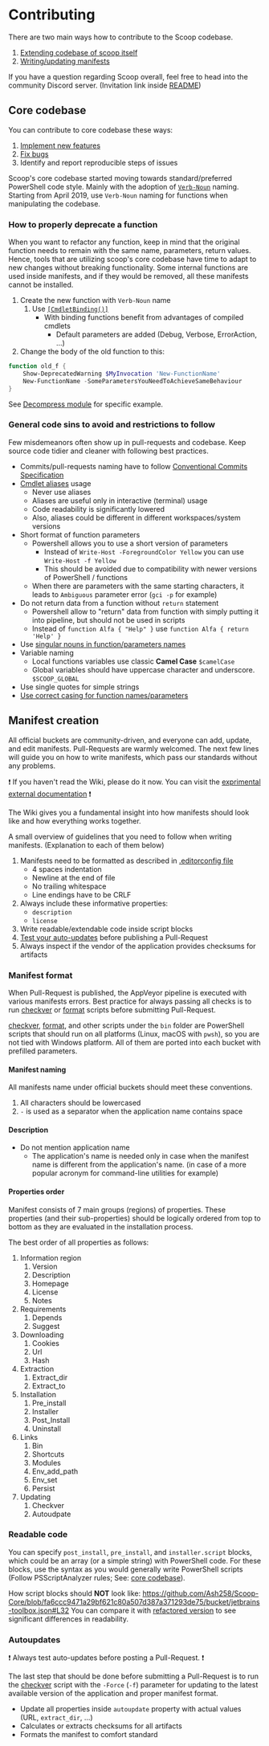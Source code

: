 # Contributing

There are two main ways how to contribute to the Scoop codebase.

1. [Extending codebase of scoop itself](#core-codebase)
1. [Writing/updating manifests](#manifest-creation)

If you have a question regarding Scoop overall, feel free to head into the community Discord server. (Invitation link inside [README][README])

## Core codebase

You can contribute to core codebase these ways:

1. [Implement new features](https://github.com/Ash258/Scoop-Core/issues?q=is%3Aissue+is%3Aopen+sort%3Aupdated-desc+label%3Aenhancement)
1. [Fix bugs](https://github.com/Ash258/Scoop-Core/issues?q=is%3Aissue+is%3Aopen+sort%3Aupdated-desc+label%3Abug)
1. Identify and report reproducible steps of issues

Scoop's core codebase started moving towards standard/preferred PowerShell code style.
Mainly with the adoption of [`Verb-Noun`][approved-verbs] naming.
Starting from April 2019, use `Verb-Noun` naming for functions when manipulating the codebase.

### How to properly deprecate a function

When you want to refactor any function, keep in mind that the original function needs to remain with the same name, parameters, return values. Hence, tools that are utilizing scoop's core codebase have time to adapt to new changes without breaking functionality.
Some internal functions are used inside manifests, and if they would be removed, all these manifests cannot be installed.

1. Create the new function with `Verb-Noun` name
    1. Use [`[CmdletBinding()]`](https://docs.microsoft.com/en-us/powershell/module/microsoft.powershell.core/about/about_functions_cmdletbindingattribute?view=powershell-6)
        - With binding functions benefit from advantages of compiled cmdlets
            - Default parameters are added (Debug, Verbose, ErrorAction, ...)
1. Change the body of the old function to this:

```powershell
function old_f {
    Show-DeprecatedWarning $MyInvocation 'New-FunctionName'
    New-FunctionName -SomeParametersYouNeedToAchieveSameBehaviour
}
```

See [Decompress module](https://github.com/Ash258/Scoop-Core/blob/1caaed8f3d51d141c6cafe7dc690b7dc08802702/lib/decompress.ps1) for specific example.

### General code sins to avoid and restrictions to follow

Few misdemeanors often show up in pull-requests and codebase.
Keep source code tidier and cleaner with following best practices.

- Commits/pull-requests naming have to follow [Conventional Commits Specification][commits]
- [Cmdlet aliases](https://github.com/PowerShell/PSScriptAnalyzer/blob/master/RuleDocumentation/AvoidUsingCmdletAliases.md) usage
    - Never use aliases
    - Aliases are useful only in interactive (terminal) usage
    - Code readability is significantly lowered
    - Also, aliases could be different in different workspaces/system versions
- Short format of function parameters
    - Powershell allows you to use a short version of parameters
        - Instead of `Write-Host -ForegroundColor Yellow` you can use `Write-Host -f Yellow`
        - This should be avoided due to compatibility with newer versions of PowerShell / functions
    - When there are parameters with the same starting characters, it leads to `Ambiguous` parameter error (`gci -p` for example)
- Do not return data from a function without `return` statement
    - Powershell allow to "return" data from function with simply putting it into pipeline, but should not be used in scripts
    - Instead of `function Alfa { "Help" }` use `function Alfa { return 'Help' }`
- Use [singular nouns in function/parameters names](https://github.com/PowerShell/PSScriptAnalyzer/blob/master/RuleDocumentation/UseSingularNouns.md)
- Variable naming
    - Local functions variables use classic **Camel Case** `$camelCase`
    - Global variables should have uppercase character and underscore. `$SCOOP_GLOBAL`
- Use single quotes for simple strings
- [Use correct casing for function names/parameters](https://github.com/PowerShell/PSScriptAnalyzer/blob/master/RuleDocumentation/UseCorrectCasing.md)

## Manifest creation

All official buckets are community-driven, and everyone can add, update, and edit manifests.
Pull-Requests are warmly welcomed.
The next few lines will guide you on how to write manifests, which pass our standards without any problems.

❗ If you haven't read the Wiki, please do it now. You can visit the [exprimental external documentation](https://scoop-docs.now.sh/docs/concepts/App-Manifests.html) ❗

The Wiki gives you a fundamental insight into how manifests should look like and how everything works together.

A small overview of guidelines that you need to follow when writing manifests. (Explanation to each of them below)

1. Manifests need to be formatted as described in [.editorconfig file][.editorconfig]
    - 4 spaces indentation
    - Newline at the end of file
    - No trailing whitespace
    - Line endings have to be CRLF
1. Always include these informative properties:
    - `description`
    - `license`
1. Write readable/extendable code inside script blocks
1. [Test your auto-updates](https://scoop-docs.now.sh/docs/concepts/App-Manifest-Autoupdate.html) before publishing a Pull-Request
1. Always inspect if the vendor of the application provides checksums for artifacts

### Manifest format

When Pull-Request is published, the AppVeyor pipeline is executed with various manifests errors.
Best practice for always passing all checks is to run [checkver][checkver] or [format][formatjson] scripts before submitting Pull-Request.

[checkver][checkver], [format][formatjson], and other scripts under the `bin` folder are PowerShell scripts that should run on all platforms (Linux, macOS with `pwsh`), so you are not tied with Windows platform.
All of them are ported into each bucket with prefilled parameters.

#### Manifest naming

All manifests name under official buckets should meet these conventions.

1. All characters should be lowercased
1. `-` is used as a separator when the application name contains space

#### Description

<!-- TODO some preface -->

- Do not mention application name
    - The application's name is needed only in case when the manifest name is different from the application's name. (in case of a more popular acronym for command-line utilities for example)
<!-- TODO other specifications -->

#### Properties order

Manifest consists of 7 main groups (regions) of properties. These properties (and their sub-properties) should be logically ordered from top to bottom as they are evaluated in the installation process.

The best order of all properties as follows:

1. Information region
    1. Version
    1. Description
    1. Homepage
    1. License
    1. Notes
1. Requirements
    1. Depends
    1. Suggest
1. Downloading
    1. Cookies
    1. Url
    1. Hash
1. Extraction
    1. Extract_dir
    1. Extract_to
1. Installation
    1. Pre_install
    1. Installer
    1. Post_Install
    1. Uninstall
1. Links
    1. Bin
    1. Shortcuts
    1. Modules
    1. Env_add_path
    1. Env_set
    1. Persist
1. Updating
    1. Checkver
    1. Autoudpate

### Readable code

You can specify `post_install`, `pre_install`, and `installer.script` blocks, which could be an array (or a simple string) with PowerShell code.
For these blocks, use the syntax as you would generally write PowerShell scripts (Follow PSScriptAnalyzer rules; See: [core codebase](#core-codebase)).

How script blocks should **NOT** look like: <https://github.com/Ash258/Scoop-Core/blob/fa6ccc9471a29bf621c80a507d387a371293de75/bucket/jetbrains-toolbox.json#L32>
You can compare it with [refactored version](https://github.com/Ash258/scoop-extras/blob/781a2128150505b4cd00ed4854a7af4160c0e772/bucket/jetbrains-toolbox.json#L12-L24) to see significant differences in readability.

### Autoupdates

❗ Always test auto-updates before posting a Pull-Request. ❗

The last step that should be done before submitting a Pull-Request is to run the [checkver][checkver] script with the `-Force` (`-f`) parameter for updating to the latest available version of the application and proper manifest format.

- Update all properties inside `autoupdate` property with actual values (URL, `extract_dir`, ...)
- Calculates or extracts checksums for all artifacts
- Formats the manifest to comfort standard

[README]: ../README.md
[.editorconfig]: ../.editorconfig
[checkver]: ../bin/checkver.ps1
[formatjson]: ../bin/formatjson.ps1
[Show-DeprecatedWarning]: https://github.com/Ash258/Scoop-Core/blob/6141e46d6ae74b3ccf65e02a1c3fc92e1b4d3e7a/lib/core.ps1#L22-L36
[approved-verbs]: https://docs.microsoft.com/en-us/powershell/developer/cmdlet/approved-verbs-for-windows-powershell-commands
[commits]: https://www.conventionalcommits.org/en/v1.0.0-beta.4/#specification
